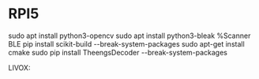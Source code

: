 # RPI5

sudo apt install python3-opencv
sudo apt install python3-bleak %Scanner BLE
pip install scikit-build --break-system-packages
sudo apt-get install cmake
sudo pip install TheengsDecoder --break-system-packages


LIVOX:

